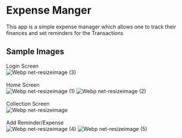 # Expense Manger
This app is a simple expense manager which allows one to track their finances and set reminders for the Transactions
<br/>

## Sample Images
Login Screen <br/>
![Webp net-resizeimage (3)](https://user-images.githubusercontent.com/36541302/83385606-2e7ea700-a407-11ea-9e79-d624442a9328.jpg)
<br/>
<br/>
Home Screen <br/>
![Webp net-resizeimage (1)](https://user-images.githubusercontent.com/36541302/83385523-0727da00-a407-11ea-87d0-60883224ad91.jpg)
![Webp net-resizeimage (2)](https://user-images.githubusercontent.com/36541302/83385526-07c07080-a407-11ea-8be1-9d2023fda5ed.jpg)
<br/>
<br/>
Collection Screen <br/>
![Webp net-resizeimage](https://user-images.githubusercontent.com/36541302/83385436-de074980-a406-11ea-8381-5b34d4fbd94e.jpg)
<br/>
<br/>
Add Reminder/Expense <br/>
![Webp net-resizeimage (4)](https://user-images.githubusercontent.com/36541302/83385785-769dc980-a407-11ea-84a8-309b2185f782.jpg)
![Webp net-resizeimage (5)](https://user-images.githubusercontent.com/36541302/83385787-77cef680-a407-11ea-988e-6bf31c73b6b0.jpg)

